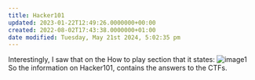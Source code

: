 ```yaml
---
title: Hacker101
updated: 2023-01-22T12:49:26.0000000+00:00
created: 2022-08-02T17:43:38.0000000+01:00
date modified: Tuesday, May 21st 2024, 5:02:35 pm
---
```


Interestingly, I saw that on the How to play section that it states:
![image1](../../_resources/image1-233.png)
So the information on Hacker101, contains the answers to the CTFs.
